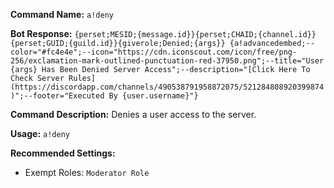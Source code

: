 
**Command Name:**
`a!deny`

**Bot Response:**
`{perset;MESID;{message.id}}{perset;CHAID;{channel.id}}{perset;GUID;{guild.id}}{giverole;Denied;{args}} {a!advancedembed;--color="#fc4e4e";--icon="https://cdn.iconscout.com/icon/free/png-256/exclamation-mark-outlined-punctuation-red-37950.png";--title="User {args} Has Been Denied Server Access";--description="[Click Here To Check Server Rules](https://discordapp.com/channels/490538791958872075/521284808920399874)";--footer="Executed By {user.username}"}`

**Command Description:**
Denies a user access to the server.

**Usage:**
`a!deny`

**Recommended Settings:**
* Exempt Roles:
  `Moderator Role`
